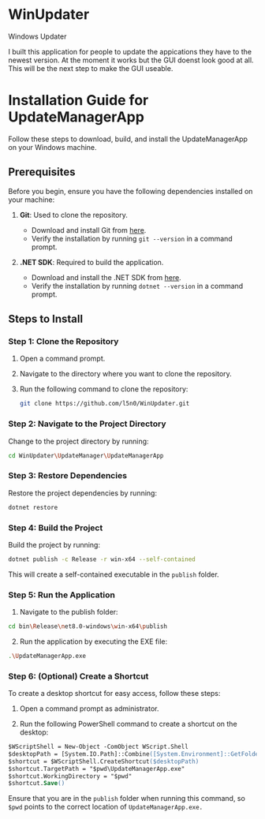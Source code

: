 # WinUpdater
Windows Updater

I built this application for people to update the appications they have to the newest version. At the moment it works but the GUI doenst look good at all. This will be the next step to make the GUI useable.

# Installation Guide for UpdateManagerApp

Follow these steps to download, build, and install the UpdateManagerApp on your Windows machine.

## Prerequisites

Before you begin, ensure you have the following dependencies installed on your machine:

1. **Git**: Used to clone the repository.
   - Download and install Git from [here](https://git-scm.com/downloads).
   - Verify the installation by running `git --version` in a command prompt.

2. **.NET SDK**: Required to build the application.
   - Download and install the .NET SDK from [here](https://download.visualstudio.microsoft.com/download/pr/b6f19ef3-52ca-40b1-b78b-0712d3c8bf4d/426bd0d376479d551ce4d5ac0ecf63a5/dotnet-sdk-8.0.302-win-x64.exe).
   - Verify the installation by running `dotnet --version` in a command prompt.

## Steps to Install

### Step 1: Clone the Repository

1. Open a command prompt.
2. Navigate to the directory where you want to clone the repository.
3. Run the following command to clone the repository:

   ```sh
   git clone https://github.com/l5n0/WinUpdater.git
   ```

### Step 2: Navigate to the Project Directory

Change to the project directory by running:

```sh
cd WinUpdater\UpdateManager\UpdateManagerApp
```

### Step 3: Restore Dependencies
Restore the project dependencies by running:
```sh
dotnet restore
```

### Step 4: Build the Project
Build the project by running:
```sh
dotnet publish -c Release -r win-x64 --self-contained
```

This will create a self-contained executable in the `publish` folder.

### Step 5: Run the Application
1. Navigate to the publish folder:
```sh
cd bin\Release\net8.0-windows\win-x64\publish
```

2. Run the application by executing the EXE file:
```sh
.\UpdateManagerApp.exe
```
### Step 6: (Optional) Create a Shortcut
To create a desktop shortcut for easy access, follow these steps:

1. Open a command prompt as administrator.

2. Run the following PowerShell command to create a shortcut on the desktop:
```ps
$WScriptShell = New-Object -ComObject WScript.Shell
$desktopPath = [System.IO.Path]::Combine([System.Environment]::GetFolderPath("Desktop"), "UpdateManagerApp.lnk")
$shortcut = $WScriptShell.CreateShortcut($desktopPath)
$shortcut.TargetPath = "$pwd\UpdateManagerApp.exe"
$shortcut.WorkingDirectory = "$pwd"
$shortcut.Save()
```
Ensure that you are in the `publish` folder when running this command, so `$pwd` points to the correct location of `UpdateManagerApp.exe.`
